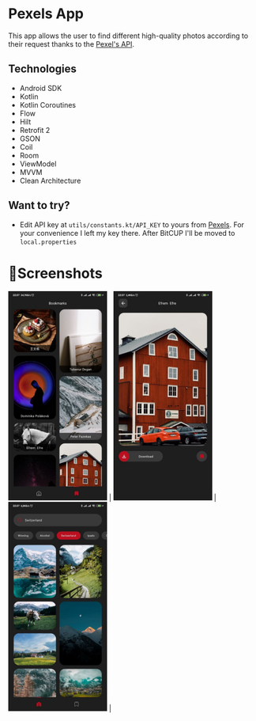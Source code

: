 # Pexels App
This app allows the user to find different high-quality photos according to their request thanks to the [Pexel's API](https://www.pexels.com/). 

## Technologies
- Android SDK
- Kotlin
- Kotlin Coroutines
- Flow
- Hilt
- Retrofit 2
- GSON
- Coil
- Room 
- ViewModel
- MVVM
- Clean Architecture

## Want to try?
- Edit API key at `utils/constants.kt/API_KEY` to yours from [Pexels](https://www.pexels.com/api/). For your convenience I left my key there. After BitCUP I'll be moved to `local.properties`

# 📸Screenshots

<img src="https://github.com/aptemkov/PexelsApp/blob/master/screenshots/screenshot1.jpg" width="200"> | 
<img src="https://github.com/aptemkov/PexelsApp/blob/master/screenshots/screenshot2.jpg" width="200"> | 
<img src="https://github.com/aptemkov/PexelsApp/blob/master/screenshots/screenshot3.jpg" width="200"> | 
